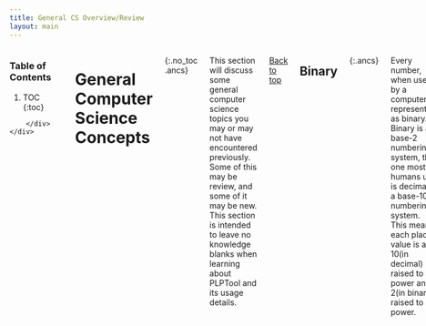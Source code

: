 ```yaml
---
title: General CS Overview/Review
layout: main
---
```


<div class="hide-for-small-only">
    <div class="medium-3 columns">
	<div class="panel">

	
<!-- NOTE: the following block must not be indented or it isn't properly recognized as markdown -->

<h3 class="noanchor"> Table of Contents </h3>

<div class="toc" markdown="1">

1. TOC
{:toc}

</div>
<!-- END OF MARKDOWN BLOCK -->


        </div>
    </div>
</div>

<div class="medium-9 columns my-content" markdown="1">
<div class="ancs" id="top"></div>

# General Computer Science Concepts #
{:.no_toc .ancs}

This section will discuss some general computer science topics you may or may not have encountered previously.  Some of this may be review, and some of it may be new.  This section is intended to leave no knowledge blanks when learning about PLPTool and its usage details.

[Back to top](#top)


## Binary ##
{:.ancs}

Every number, when used by a computer, is represented as binary.  Binary is a base-2 numbering system, the one most humans use is decimal, a base-10 numbering system. This means, each place value is a 10(in decimal) raised to a power and a 2(in binary) raised to a power.

Below is a table containing a few examples of binary and decimal numbers.

| Decimal   | Binary    |
|-----------|----------:|
| 1         | 1         |
| 2         | 10        |
| 5         | 101       |
| 10        | 1010      |
| 13        | 1101      |
| 20        | 10100     |


This table shows the nth place(from the right) and its representative place in decimal and binary. Decimal has the familiar 1's, 10's, 100's, etc. places while Binary has 1's, 2's, 4's, 8's, and so on. The base of the number decides the base of the power. Other bases, such as Octal or Hexadecimal, also follow this rule, being base 8 and base 16 respectively. Hexadecimal is covered below.

| nth place     | Decimal place     | Binary place  |
|---------------|-------------------|---------------|
| 1             | `10^0 = 1`        | `2^0 = 1`     |
| 2             | `10^1 = 10`       | `2^1 = 2`     |
| 3             | `10^2 = 100`      | `2^2 = 4`     |
| 4             | `10^3 = 1000`     | `2^3 = 8`     |
| 5             | `10^4 = 10000`    | `2^4 = 16`    |

Now say we want to represent 42 in binary. Using the knowledge from above, this should be simple. The easiest way to translate is to kind of work backwards. We start by finding the highest digit(left most) that we can use. In this case, it's `2^5` or `32`. One more would be `2^6 = 64`, which is too large for 42. So now we know it is 6 digits long with a leading 1. <br>
Next, we step down the line(to the right) and see if we can add the next highest number, `16` in our case. `32 + 16` is `48`, which is larger than our goal, so the 16's digit is a `0`. <br>
Now we have `10----`. Next digit is `2^3 = 8`. `32 + 8 = 40`, which fits. This gives us `101---`. <br>
`2^2 = 4`, too much. `1010--`. `2^1 = 2`, perfect. `101001-` is 42, which means the lest significant bit(the right most) is a 0. So, `42` written in decimal is `1010010`.

We can go the other way as well, translating from binary to decimal. Take `10010111` for example. We start again from the left most digit and add it up, going to the right, keeping a total sum. This can also be done right to left, if it seems easier.

<pre><code class="language-">
10010111
||||||||
|||||||+- 2^0 * 1 = 1
||||||+-- 2^1 * 1 = 2
|||||+--- 2^2 * 1 = 4
||||+---- 2^3 * 0 = 0
|||+----- 2^4 * 1 = 16
||+------ 2^5 * 0 = 0
|+------- 2^6 * 0 = 0
+-------- 2^7 * 1 = 128
                    -----
10010111          = 151
</code></pre>

[Back to the top](#top)


## Hexadecimal ##

Similar to Binary, Hexadecimal is another base of numbering that is common in the world of Computer Science. It is often used to display very large numbers, memory addresses, or other notable numbers like colors. Instead of being base 2(Binary) or base 10(Decimal), Hexadecimal is base 16. Hexadecimal numbers are often preceeded by a `0x` prefix, due to the possibility of them looking like decimal numbers.

Since Hexadecimal is base 16, it requires more cyphers(characters) than Decimal or Binary. In Binary, you only need two characters: 0 and 1. In Decimal, you need 0-9. In Hexadecimal, we use the first 6 characters of the alphabet for the additional numbers.<br>
0-9 are still used, but when we get to 10, we use A. B is 11, C is 12, D is 13, E is 14, and F is 15. 16 would be 10, since we have 0 for the 16th digit.

Below are a few examples of hexadecimal numbers and their decimal counterparts.

| Decimal   | Hexadecimal   |
|-----------|---------------|
| 1         | 0x1           |
| 3         | 0x3           |
| 11        | 0xB           |
| 15        | 0xF           |
| 16        | 0x10          |
| 255       | 0xFF          |
| 16746496  | 0xFF8800      |

Much like binary, each place value is different than decimal. However, unlike binary, the place values are much larger.

| nth place     | Decimal Place     | Hexadecimal place     |
|---------------|-------------------|-----------------------|
| 1             | `10^0 = 1`        | `16^0 = 1`            |
| 2             | `10^1 = 10`       | `16^1 = 16`           |
| 3             | `10^2 = 100`      | `16^2 = 256`          |
| 4             | `10^3 = 1000`     | `16^3 = 4096`         |
| 5             | `10^4 = 10000`    | `16^4 = 65536`        |

Representing a number requires a similar process as binary. Take, for example, 42. We start the same way, finding the most significant bit that we need. From right to left, we have 1's, 16's, 256's. 256 is too large, so we know it must take some 16's and some 1's to make 42. Then, find out how many 16's it takes. `16*1 = 16`. `16*2 = 32`. `16*3 = 48`. 3 is too many, so the first digit is 2. So we have `0x2-`. There is only 10 left over, so we have 10 1's. The final result comes out to `0x2A`.

This works for larger numbers as well, which are not an uncommon occurance in hexadecimal. A value like 6536 might show up, but it is translated the same way. This time, we start with `16^3`. Since it equals 4096, we only need one of them. So now we have `0x1---`. `6536-4096` leaves us with 2440. We can use 9 256s. This brings us to `0x19--` and a sub-total of 6400. With only 136 remaining, we can use 8 16's to get `0x198-` and 8 left over. So, at the end, we have `0x1988` which represents 6536 in hexadeimal.

We can translate back using the same strategy as Binary. An example hex number might be `0x15F4DA`.

<pre><code class="language-">
0x15F4DA
  ||||||
  |||||+- A(10) * 16^0 =      10
  ||||+-- D(13) * 16^1 =     208
  |||+--- 4     * 16^2 =    1024
  ||+---- F(15) * 16^3 =   61440
  |+----- 5     * 16^4 =  327680
  +------ 1     * 16^5 = 1048576
                         -------
                       = 1438938
</code></pre>


[Back to the top](#top)


## Sign ##
{:.ancs}

### Signed Extends and Zero Extends ###
{:.ancs}

## Bitwise Operations ##
{:.ancs}

## Shifting ##
{:.ancs}

## Bit Masking ##
{:.ancs}

</div>
